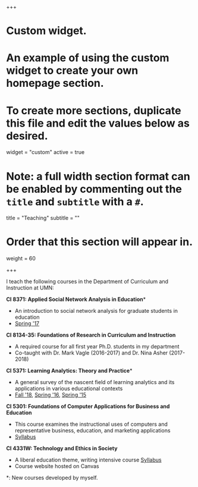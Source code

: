 +++
# Custom widget.
# An example of using the custom widget to create your own homepage section.
# To create more sections, duplicate this file and edit the values below as desired.
widget = "custom"
active = true

# Note: a full width section format can be enabled by commenting out the `title` and `subtitle` with a `#`.
title = "Teaching"
subtitle = ""

# Order that this section will appear in.
weight = 60

+++

I teach the following courses in the Department of Curriculum and Instruction at UMN:

__CI 8371: Applied Social Network Analysis in Education__\*

- An introduction to social network analysis for graduate students in education
- [Spring '17](http://bookdown.org/chen/snaEd/)

__CI 8134-35: Foundations of Research in Curriculum and Instruction__

- A required course for all first year Ph.D. students in my department
- Co-taught with Dr. Mark Vagle (2016-2017) and Dr. Nina Asher (2017-2018)

__CI 5371: Learning Analytics: Theory and Practice__\*

- A general survey of the nascent field of learning analytics and its applications in various educational contexts
- [Fall '18](https://colig.github.io/laumn/), [Spring '16](https://github.com/meefen/la-spring16), [Spring '15](https://github.com/meefen/LA-UMN)

__CI 5301: Foundations of Computer Applications for Business and Education__

- This course examines the instructional uses of computers and representative business, education, and marketing applications
- [Syllabus](https://github.com/meefen/ci5301)

__CI 4331W: Technology and Ethics in Society__

- A liberal education theme, writing intensive course [Syllabus](https://github.com/meefen/CI4311W/blob/master/CI4311W-Syllabus-2016-Spring.md)
- Course website hosted on Canvas


\*: New courses developed by myself.